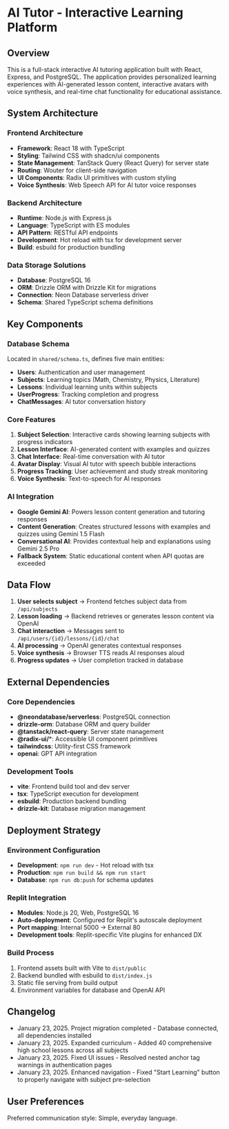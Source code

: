 # AI Tutor - Interactive Learning Platform

## Overview

This is a full-stack interactive AI tutoring application built with React, Express, and PostgreSQL. The application provides personalized learning experiences with AI-generated lesson content, interactive avatars with voice synthesis, and real-time chat functionality for educational assistance.

## System Architecture

### Frontend Architecture
- **Framework**: React 18 with TypeScript
- **Styling**: Tailwind CSS with shadcn/ui components
- **State Management**: TanStack Query (React Query) for server state
- **Routing**: Wouter for client-side navigation
- **UI Components**: Radix UI primitives with custom styling
- **Voice Synthesis**: Web Speech API for AI tutor voice responses

### Backend Architecture
- **Runtime**: Node.js with Express.js
- **Language**: TypeScript with ES modules
- **API Pattern**: RESTful API endpoints
- **Development**: Hot reload with tsx for development server
- **Build**: esbuild for production bundling

### Data Storage Solutions
- **Database**: PostgreSQL 16
- **ORM**: Drizzle ORM with Drizzle Kit for migrations
- **Connection**: Neon Database serverless driver
- **Schema**: Shared TypeScript schema definitions

## Key Components

### Database Schema
Located in `shared/schema.ts`, defines five main entities:
- **Users**: Authentication and user management
- **Subjects**: Learning topics (Math, Chemistry, Physics, Literature)
- **Lessons**: Individual learning units within subjects
- **UserProgress**: Tracking completion and progress
- **ChatMessages**: AI tutor conversation history

### Core Features
1. **Subject Selection**: Interactive cards showing learning subjects with progress indicators
2. **Lesson Interface**: AI-generated content with examples and quizzes
3. **Chat Interface**: Real-time conversation with AI tutor
4. **Avatar Display**: Visual AI tutor with speech bubble interactions
5. **Progress Tracking**: User achievement and study streak monitoring
6. **Voice Synthesis**: Text-to-speech for AI responses

### AI Integration
- **Google Gemini AI**: Powers lesson content generation and tutoring responses
- **Content Generation**: Creates structured lessons with examples and quizzes using Gemini 1.5 Flash
- **Conversational AI**: Provides contextual help and explanations using Gemini 2.5 Pro
- **Fallback System**: Static educational content when API quotas are exceeded

## Data Flow

1. **User selects subject** → Frontend fetches subject data from `/api/subjects`
2. **Lesson loading** → Backend retrieves or generates lesson content via OpenAI
3. **Chat interaction** → Messages sent to `/api/users/{id}/lessons/{id}/chat`
4. **AI processing** → OpenAI generates contextual responses
5. **Voice synthesis** → Browser TTS reads AI responses aloud
6. **Progress updates** → User completion tracked in database

## External Dependencies

### Core Dependencies
- **@neondatabase/serverless**: PostgreSQL connection
- **drizzle-orm**: Database ORM and query builder
- **@tanstack/react-query**: Server state management
- **@radix-ui/***: Accessible UI component primitives
- **tailwindcss**: Utility-first CSS framework
- **openai**: GPT API integration

### Development Tools
- **vite**: Frontend build tool and dev server
- **tsx**: TypeScript execution for development
- **esbuild**: Production backend bundling
- **drizzle-kit**: Database migration management

## Deployment Strategy

### Environment Configuration
- **Development**: `npm run dev` - Hot reload with tsx
- **Production**: `npm run build && npm run start`
- **Database**: `npm run db:push` for schema updates

### Replit Integration
- **Modules**: Node.js 20, Web, PostgreSQL 16
- **Auto-deployment**: Configured for Replit's autoscale deployment
- **Port mapping**: Internal 5000 → External 80
- **Development tools**: Replit-specific Vite plugins for enhanced DX

### Build Process
1. Frontend assets built with Vite to `dist/public`
2. Backend bundled with esbuild to `dist/index.js`
3. Static file serving from build output
4. Environment variables for database and OpenAI API

## Changelog
- January 23, 2025. Project migration completed - Database connected, all dependencies installed
- January 23, 2025. Expanded curriculum - Added 40 comprehensive high school lessons across all subjects
- January 23, 2025. Fixed UI issues - Resolved nested anchor tag warnings in authentication pages
- January 23, 2025. Enhanced navigation - Fixed "Start Learning" button to properly navigate with subject pre-selection

## User Preferences

Preferred communication style: Simple, everyday language.